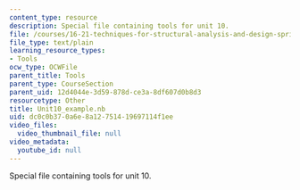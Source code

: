 ```yaml
---
content_type: resource
description: Special file containing tools for unit 10.
file: /courses/16-21-techniques-for-structural-analysis-and-design-spring-2005/dc0c0b370a6e8a12751419697114f1ee_Unit10_example.nb
file_type: text/plain
learning_resource_types:
- Tools
ocw_type: OCWFile
parent_title: Tools
parent_type: CourseSection
parent_uid: 12d4044e-3d59-878d-ce3a-8df607d0b8d3
resourcetype: Other
title: Unit10_example.nb
uid: dc0c0b37-0a6e-8a12-7514-19697114f1ee
video_files:
  video_thumbnail_file: null
video_metadata:
  youtube_id: null
---
```

Special file containing tools for unit 10.

